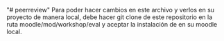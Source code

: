 "# peerreview" 
Para poder hacer cambios en este archivo y verlos en su proyecto de manera local, debe hacer git clone de este repositorio en la ruta moodle/mod/workshop/eval y aceptar la instalación de en su moodle local.